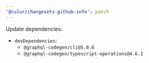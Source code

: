 ```yaml
---
'@culur/changesets-github-info': patch
---
```


Update dependencies:

- `devDependencies`:
  - `@graphql-codegen/cli@5.0.6`
  - `@graphql-codegen/typescript-operations@4.6.1`
